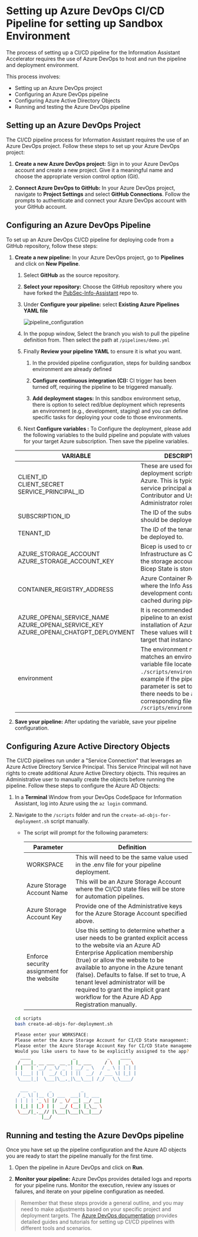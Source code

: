 # Setting up Azure DevOps CI/CD Pipeline for setting up Sandbox Environment

The process of setting up a CI/CD pipeline for the Information Assistant Accelerator requires the use of Azure DevOps to host and run the pipeline and deployment environment.

This process involves:

- Setting up an Azure DevOps project
- Configuring an Azure DevOps pipeline
- Configuring Azure Active Directory Objects
- Running and testing the Azure DevOps pipeline

## Setting up an Azure DevOps Project

The CI/CD pipeline process for Information Assistant requires the use of an Azure DevOps project. Follow these steps to set up your Azure DevOps project:

1. **Create a new Azure DevOps project:** Sign in to your Azure DevOps account and create a new project. Give it a meaningful name and choose the appropriate version control option (Git).

2. **Connect Azure DevOps to GitHub:** In your Azure DevOps project, navigate to **Project Settings** and select **GitHub Connections**. Follow the prompts to authenticate and connect your Azure DevOps account with your GitHub account.

## Configuring an Azure DevOps Pipeline

To set up an Azure DevOps CI/CD pipeline for deploying code from a GitHub repository, follow these steps:

1. **Create a new pipeline:** In your Azure DevOps project, go to **Pipelines** and click on **New Pipeline**.

   1. Select **GitHub** as the source repository.

   2. **Select your repository:** Choose the GitHub repository where you have forked the [PubSec-Info-Assistant](https://github.com/microsoft/PubSec-Info-Assistant) repo to.

   3. Under **Configure your pipeline:** select **Existing Azure Pipelines YAML file**

      ![pipeline_configuration](./docs/images/sandbox_environment_build_pipeline_configuration.png)

   4. In the popup window, Select the branch you wish to pull the pipeline definition from. Then select the path at `/pipelines/demo.yml`

   5. Finally **Review your pipeline YAML** to ensure it is what you want.

       1. In the provided pipeline configuration, steps for building sandbox environment are already defined

       2. **Configure continuous integration (CI):**  CI trigger has been turned off, requiring the pipeline to be triggered manually.

       3. **Add deployment stages:** In this sandbox environment setup, there is option to select red/blue deployment which represents an environment (e.g., development, staging) and you can define specific tasks for deploying your code to those environments.

   6. Next **Configure variables :** To Configure the deployment, please add the following variables to the build pipeline and populate with values for your target Azure subscription. Then save the pipeline variables.

    VARIABLE | DESCRIPTION
    ---|---
    CLIENT_ID<br />CLIENT_SECRET<br />SERVICE_PRINCIPAL_ID | These are used for the deployment scripts to login to Azure. This is typically a service principal and will need Contributor and User Access Administrator roles.
    SUBSCRIPTION_ID | The ID of the subscription that should be deployed to.
    TENANT_ID | The ID of the tenant that should be deployed to.
    AZURE_STORAGE_ACCOUNT<br/>AZURE_STORAGE_ACCOUNT_KEY | Bicep is used to create Infrastructure as Code. This is the storage account that the Bicep State is stored.
	CONTAINER_REGISTRY_ADDRESS | Azure Container Registry where the Info Assistant development container will be cached during pipeline runs
    AZURE_OPENAI_SERVICE_NAME<br/>AZURE_OPENAI_SERVICE_KEY<br/>AZURE_OPENAI_CHATGPT_DEPLOYMENT | It is recommended to point the pipeline to an existing installation of Azure OpenAI. These values will be used to target that instance.
    environment | The environment name that matches an environment variable file located in `./scripts/environments`. For example if the pipeline parameter is set to "demo" there needs to be a corresponding file at `/scripts/environment/demo.env`

2. **Save your pipeline:** After updating the variable, save your pipeline configuration.

## Configuring Azure Active Directory Objects

The CI/CD pipelines run under a "Service Connection" that leverages an Azure Active Directory Service Principal. This Service Principal will not have rights to create additional Azure Active Directory objects. This requires an Administrative user to manually create the objects before running the pipeline. Follow these steps to configure the Azure AD Objects:

1. In a **Terminal** Window from your DevOps CodeSpace for Information Assistant, log into Azure using the `az login` command.

2. Navigate to the `/scripts` folder and run the `create-ad-objs-for-deployment.sh` script manually.

   - The script will prompt for the following parameters:

        Parameter | Definition
        ---|---
        WORKSPACE |This will need to be the same value used in the .env file for your pipeline deployment.
        Azure Storage Account Name | This will be an Azure Storage Account where the CI/CD state files will be store for automation pipelines.
        Azure Storage Account Key | Provide one of the Administrative keys for the Azure Storage Account specified above.
        Enforce security assignment for the website | Use this setting to determine whether a user needs to be granted explicit access to the website via an Azure AD Enterprise Application membership (true) or allow the website to be available to anyone in the Azure tenant (false). Defaults to false. If set to true, A tenant level administrator will be required to grant the implicit grant workflow for the Azure AD App Registration manually.

    ``` bash
    cd scripts
    bash create-ad-objs-for-deployment.sh

    Please enter your WORKSPACE:
    Please enter the Azure Storage Account for CI/CD State management:
    Please enter the Azure Storage Account Key for CI/CD State management:
    Would you like users to have to be explicitly assigned to the app? (y/n):
      ____                _            _    ____  
     / ___|_ __ ___  __ _| |_ ___     / \  |  _ \ 
    | |   | '__/ _ \/ _` | __/ _ \   / _ \ | | | |
    | |___| | |  __/ (_| | ||  __/  / ___ \| |_| |
     \____|_|  \___|\__,_|\__\___| /_/   \_\____/ 

      ___  _     _           _       
     / _ \| |__ (_) ___  ___| |_ ___ 
    | | | | '_ \| |/ _ \/ __| __/ __|
    | |_| | |_) | |  __/ (__| |_\__ \
     \___/|_.__// |\___|\___|\__|___/
              |__/                   
    ```

## Running and testing the Azure DevOps pipeline

Once you have set up the pipeline configuration and the Azure AD objects you are ready to start the pipeline manually for the first time.

1. Open the pipeline in Azure DevOps and click on **Run**.

2. **Monitor your pipeline:** Azure DevOps provides detailed logs and reports for your pipeline runs. Monitor the execution, review any issues or failures, and iterate on your pipeline configuration as needed.

> Remember that these steps provide a general outline, and you may need to make adjustments based on your specific project and deployment targets. The [Azure DevOps documentation](https://learn.microsoft.com/en-us/azure/devops/pipelines/customize-pipeline?view=azure-devops) provides detailed guides and tutorials for setting up CI/CD pipelines with different tools and scenarios.
